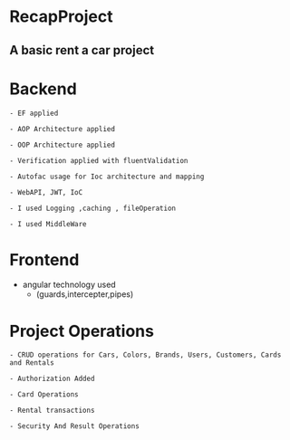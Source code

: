 # RecapProject

## A basic rent a car project

  # Backend
  
    - EF applied
    
    - AOP Architecture applied

    - OOP Architecture applied

    - Verification applied with fluentValidation

    - Autofac usage for Ioc architecture and mapping

    - WebAPI, JWT, IoC

    - I used Logging ,caching , fileOperation

    - I used MiddleWare 
    
  # Frontend
   - angular technology used
     - (guards,intercepter,pipes)
   
   
  # Project Operations
  
    - CRUD operations for Cars, Colors, Brands, Users, Customers, Cards and Rentals

    - Authorization Added

    - Card Operations

    - Rental transactions

    - Security And Result Operations
    
